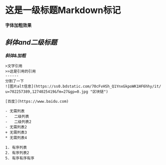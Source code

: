 # 这是一级标题Markdown标记
**字体加粗效果**
## *斜体and二级标题*
***斜体&加粗***
~~~删除线文字~~~
>文字引用
>>这是引用的引用
------
分割了一下
![图片alt信息](https://ss0.bdstatic.com/70cFvHSh_Q1YnxGkpoWK1HF6hhy/it/
u=702257389,1274025419&fm=27&gp=0.jpg "区块链")

[百度](https://www.baidu.com)

- 无需列表
-   二级列表
-   二级列表2
- 无需列表2
+ 无需列表3
* 无需列表4

1. 有序列表
2. 有序列表2
5. 有序有序有序
